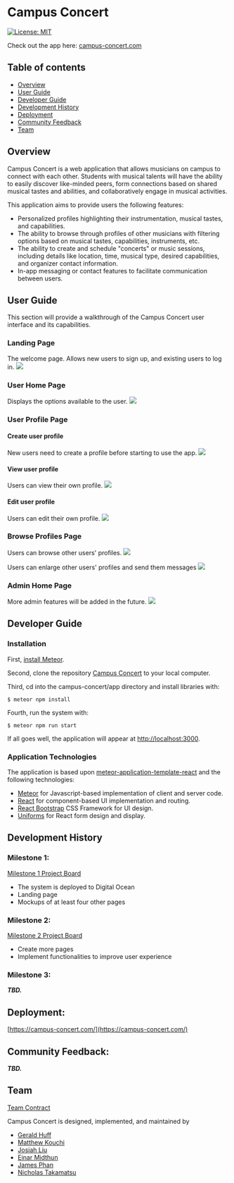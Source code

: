 # Campus Concert
[![License: MIT](https://img.shields.io/badge/License-MIT-yellow.svg)](https://opensource.org/licenses/MIT)

Check out the app here: [campus-concert.com](https://campus-concert.com/)
## Table of contents

* [Overview](#overview)
* [User Guide](#user-guide)
* [Developer Guide](#developer-guide)
* [Development History](#development-history)
* [Deployment](#deployment)
* [Community Feedback](#community-feedback)
* [Team](#team)

## Overview

Campus Concert is a web application that allows musicians on campus to connect with each other. Students with musical talents will have the ability to easily discover like-minded peers, form connections based on shared musical tastes and abilities, and collaboratively engage in musical activities. 

This application aims to provide users the following features:
* Personalized profiles highlighting their instrumentation, musical tastes, and capabilities.
* The ability to browse through profiles of other musicians with filtering options based on musical tastes, capabilities, instruments, etc.
* The ability to create and schedule "concerts" or music sessions, including details like location, time, musical type, desired capabilities, and organizer contact information.
* In-app messaging or contact features to facilitate communication between users.

## User Guide

This section will provide a walkthrough of the Campus Concert user interface and its capabilities.

### Landing Page
The welcome page. Allows new users to sign up, and existing users to log in.
![](images/landing.png)

### User Home Page
Displays the options available to the user.
![](images/userhome.png)

### User Profile Page
#### Create user profile
New users need to create a profile before starting to use the app.
![](images/createuser.png)
#### View user profile
Users can view their own profile.
![](images/viewuser.png)
#### Edit user profile
Users can edit their own profile.
![](images/edituser.png)

### Browse Profiles Page
Users can browse other users' profiles.
![](images/browseprofiles.png)

Users can enlarge other users' profiles and send them messages
![](images/viewprofile.png)

### Admin Home Page
More admin features will be added in the future.
![](images/adminhome.png)

## Developer Guide

### Installation

First, [install Meteor](https://www.meteor.com/install).

Second, clone the repository [Campus Concert](https://github.com/campus-consert/campus-consert) to your local computer.

Third, cd into the campus-concert/app directory and install libraries with:

```
$ meteor npm install
```

Fourth, run the system with:

```
$ meteor npm run start
```

If all goes well, the application will appear at [http://localhost:3000](http://localhost:3000).

### Application Technologies

The application is based upon [meteor-application-template-react](https://ics-software-engineering.github.io/meteor-application-template-react/) and the following technologies:
* [Meteor](https://www.meteor.com/) for Javascript-based implementation of client and server code.
* [React](https://reactjs.org/) for component-based UI implementation and routing.
* [React Bootstrap](https://react-bootstrap.github.io/) CSS Framework for UI design.
* [Uniforms](https://uniforms.tools/) for React form design and display.

## Development History

### Milestone 1:

[Milestone 1 Project Board](https://github.com/orgs/campus-concert/projects/2)

- The system is deployed to Digital Ocean
- Landing page
- Mockups of at least four other pages

### Milestone 2:

[Milestone 2 Project Board](https://github.com/orgs/campus-concert/projects/3)

- Create more pages
- Implement functionalities to improve user experience

### Milestone 3:

<b><i>TBD.</i></b>

## Deployment:

[https://campus-concert.com/](https://campus-concert.com/)

## Community Feedback:

<b><i>TBD.</i></b>

## Team

[Team Contract](https://docs.google.com/document/d/1Ckn2tzphzKtFnbybxNjpLsFNhzwq6GbyBl7eKxhJxuA/edit?usp=sharing)

Campus Concert is designed, implemented, and maintained by
* [Gerald Huff](https://codecraftsperson.github.io)
* [Matthew Kouchi](https://matthewtkouchi.github.io/)
* [Josiah Liu](https://josiahsliu.github.io)
* [Einar Midthun](https://einar-m.github.io/)
* [James Phan](https://jamesgphan.github.io)
* [Nicholas Takamatsu](https://nicktaka.github.io/)

